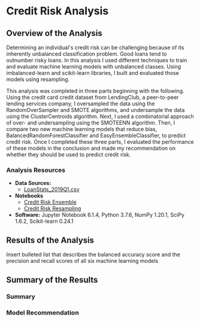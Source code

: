 # Credit Risk Analysis

## Overview of the Analysis

Determining an individual's credit risk can be challenging because of its inherently unbalanced classification problem. Good loans tend to outnumber risky loans. In this analysis I used different techniques to train and evaluate machine learning models with unbalanced classes. Using imbalanced-learn and scikit-learn libraries, I built and evaluated those models using resampling.

This analysis was completed in three parts beginning with the following. Using the credit card credit dataset from LendingClub, a peer-to-peer lending services company, I oversampled the data using the RandomOverSampler and SMOTE algorithms, and undersample the data using the ClusterCentroids algorithm. Next, I used a combinatorial approach of over- and undersampling using the SMOTEENN algorithm. Then, I compare two new machine learning models that reduce bias, BalancedRandomForestClassifier and EasyEnsembleClassifier, to predict credit risk. Once I completed these three parts, I evaluated the performance of these models in the conclusion and made my recommendation on whether they should be used to predict credit risk.

### Analysis Resources
* **Data Sources:** 
  * [LoanStats_2019Q1.csv](https://github.com/dwwatson1/Credit_Risk_Analysis/blob/main/Resources.zip) 
* **Notebooks** 
  * [Credit Risk Ensemble](https://github.com/dwwatson1/Credit_Risk_Analysis/blob/main/Notebooks/credit_risk_ensemble.ipynb)
  * [Credit Risk Resampling](https://github.com/dwwatson1/Credit_Risk_Analysis/blob/main/Notebooks/credit_risk_resampling.ipynb)
* **Software:** Jupyter Notebook 6.1.4, Python 3.7.6, NumPy 1.20.1, SciPy 1.6.2, Scikit-learn 0.24.1

## Results of the Analysis

Insert bulleted list that describes the balanced accuracy score and the precision and recall scores of all six machine learning models

## Summary of the Results

### Summary

### Model Recommendation


